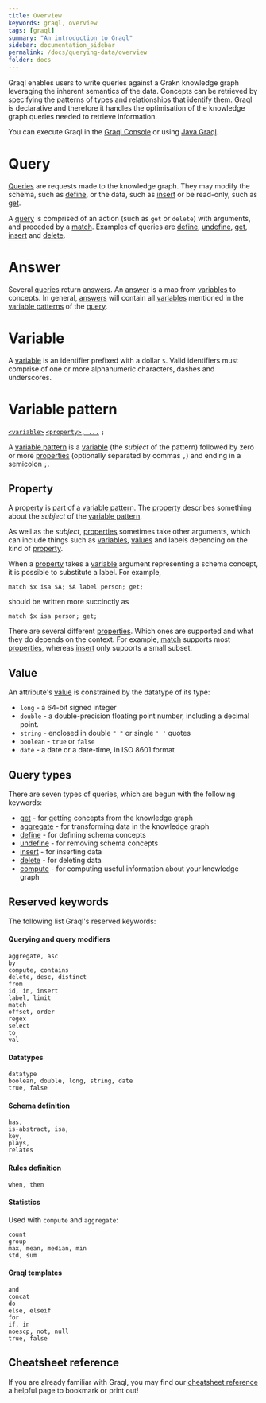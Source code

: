 ```yaml
---
title: Overview
keywords: graql, overview
tags: [graql]
summary: "An introduction to Graql"
sidebar: documentation_sidebar
permalink: /docs/querying-data/overview
folder: docs
---
```


Graql enables users to write queries against a Grakn knowledge graph leveraging the inherent semantics of the data.
Concepts can be retrieved by specifying the patterns of types and relationships that identify them. Graql is declarative
and therefore it handles the optimisation of the knowledge graph queries needed to retrieve information.

You can execute Graql in the [Graql Console](../get-started/graql-console) or using [Java
Graql](../java-library/graql-api).


# Query

[Queries](#query) are requests made to the knowledge graph. They may modify the schema, such as
[define](../building-schema/defining-schema), or the data, such as [insert](./insert-queries) or be read-only, such as
[get](./get-queries).

A [query](#query) is comprised of an action (such as `get` or `delete`) with arguments, and preceded by a
[match](./match-clause). Examples of queries are [define](../building-schema/defining-schema),
[undefine](../building-schema/defining-schema), [get](./get-queries), [insert](./insert-queries) and
[delete](./delete-queries).

# Answer

Several [queries](#query) return [answers](#answer). An [answer](#answer) is a map from [variables](#variable) to
concepts. In general, [answers](#answer) will contain all [variables](#variable) mentioned in the
[variable patterns](#variable-pattern) of the [query](#query).


# Variable

A [variable](#variable) is an identifier prefixed with a dollar `$`. Valid identifiers must comprise of one or
more alphanumeric characters, dashes and underscores.


# Variable pattern

[`<variable>`](#variable) [`<property>, ...`](#property) `;`

A [variable pattern](#variable-pattern) is a [variable](#variable) (the _subject_ of the pattern) followed by zero or
more [properties](#property) (optionally separated by commas `,`) and ending in a semicolon `;`.

## Property

A [property](#property) is part of a [variable pattern](#variable-pattern). The [property](#property) describes
something about the _subject_ of the [variable pattern](#variable-pattern).

As well as the _subject_, [properties](#property) sometimes take other arguments, which can include things such as
[variables](#variable), [values](#value) and labels depending on the kind of [property](#property).

When a [property](#property) takes a [variable](#variable) argument representing a schema concept, it is possible to
substitute a label. For example,
```graql
match $x isa $A; $A label person; get;
```
should be written more succinctly as
```graql
match $x isa person; get;
```

There are several different [properties](#property). Which ones are supported and what they do depends on the context.
For example, [match](./match-clause) supports most [properties](#property), whereas [insert](./insert-queries) only supports a small subset.

## Value

An attribute's [value](#value) is constrained by the datatype of its type:

- `long` - a 64-bit signed integer
- `double` - a double-precision floating point number, including a decimal point.
- `string` - enclosed in double `" "` or single `' '` quotes
- `boolean` - `true` or `false`
- `date` - a date or a date-time, in ISO 8601 format

## Query types

There are seven types of queries, which are begun with the following keywords:
- [get](./get-queries) - for getting concepts from the knowledge graph
- [aggregate](./aggregate-queries) - for transforming data in the knowledge graph
- [define](../building-schema/defining-schema) - for defining schema concepts
- [undefine](../building-schema/defining-schema) - for removing schema concepts
- [insert](./insert-queries) - for inserting data
- [delete](./delete-queries) - for deleting data
- [compute](../distributed-analytics/compute-queries) - for computing useful information about your knowledge graph

## Reserved keywords

The following list Graql's reserved keywords:

#### Querying and query modifiers

```graql-test-ignore
aggregate, asc
by
compute, contains
delete, desc, distinct
from
id, in, insert
label, limit
match
offset, order
regex
select
to
val
```

#### Datatypes

```graql-test-ignore
datatype
boolean, double, long, string, date
true, false
```

#### Schema definition

```graql-test-ignore
has,
is-abstract, isa,
key,
plays,
relates
```

#### Rules definition

```graql-test-ignore
when, then
```

#### Statistics
Used with `compute` and `aggregate`:

```graql-test-ignore
count
group
max, mean, median, min
std, sum
```

#### Graql templates

```graql-template
and
concat
do
else, elseif
for
if, in
noescp, not, null
true, false
```

## Cheatsheet reference
If you are already familiar with Graql, you may find our [cheatsheet reference](../api-references/graql-cheatsheet) a helpful page to bookmark or print out!
